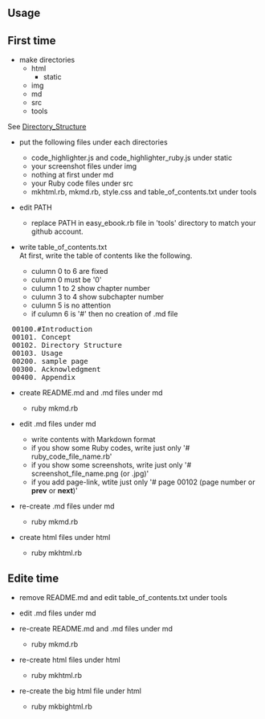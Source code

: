 Usage
-----

First time
----------
- make directories
	+ html
		- static
	+ img
	+ md
	+ src
	+ tools

See
[Directory\_Structure](http://github.com/ashbb/easy_ebook_maker/tree/master/md/00102_Directory_Structure.md)

- put the following files under each directories
	+ code_highlighter.js and code\_highlighter\_ruby.js under static
	+ your screenshot files under img
	+ nothing at first under md
	+ your Ruby code files under src
	+ mkhtml.rb, mkmd.rb, style.css and table\_of\_contents.txt under tools

- edit PATH
	+ replace PATH in easy_ebook.rb file in 'tools' directory to match your github account.

- write table\_of\_contents.txt <br>
At first, write the table of contents like the following.
	+ culumn 0 to 6 are fixed
	+ culumn 0 must be '0'
	+ culumn 1 to 2 show chapter number
	+ culumn 3 to 4 show subchapter number
	+ culumn 5 is no attention
	+ if culumn 6 is '#' then no creation of .md file
<pre>
 00100.#Introduction
 00101. Concept
 00102. Directory Structure
 00103. Usage
 00200. sample page
 00300. Acknowledgment
 00400. Appendix
</pre>

- create README.md and .md files under md
	+ ruby mkmd.rb

- edit .md files under md
	+ write contents with Markdown format
	+ if you show some Ruby codes, write just only '# ruby\_code\_file\_name.rb'
	+ if you show some screenshots, write just only '# screenshot\_file\_name.png (or .jpg)'
	+ if you add page-link, wtite just only '# page 00102 (page number or __prev__ or __next__)'

- re-create .md files under md
	+ ruby mkmd.rb

- create html files under html
	+ ruby mkhtml.rb


Edite time
----------
- remove README.md and edit table\_of\_contents.txt under tools

- edit .md files under md

- re-create README.md and .md files under md
	+ ruby mkmd.rb

- re-create html files under html
	+ ruby mkhtml.rb

- re-create the big html file under html
	+ ruby mkbightml.rb
